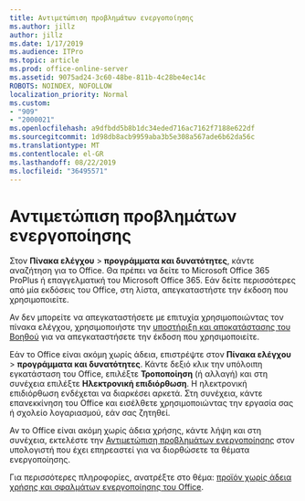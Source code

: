 ```yaml
---
title: Αντιμετώπιση προβλημάτων ενεργοποίησης
ms.author: jillz
author: jillz
ms.date: 1/17/2019
ms.audience: ITPro
ms.topic: article
ms.prod: office-online-server
ms.assetid: 9075ad24-3c60-48be-811b-4c28be4ec14c
ROBOTS: NOINDEX, NOFOLLOW
localization_priority: Normal
ms.custom:
- "909"
- "2000021"
ms.openlocfilehash: a9dfbdd5b8b1dc34eded716ac7162f7188e622df
ms.sourcegitcommit: 1d98db8acb9959aba3b5e308a567ade6b62da56c
ms.translationtype: MT
ms.contentlocale: el-GR
ms.lasthandoff: 08/22/2019
ms.locfileid: "36495571"
---
```

# <a name="activation-troubleshooting"></a>Αντιμετώπιση προβλημάτων ενεργοποίησης

Στον **Πίνακα ελέγχου** \> **προγράμματα και δυνατότητες**, κάντε αναζήτηση για το Office. Θα πρέπει να δείτε το Microsoft Office 365 ProPlus ή επαγγελματική του Microsoft Office 365. Εάν δείτε περισσότερες από μία εκδόσεις του Office, στη λίστα, απεγκαταστήστε την έκδοση που χρησιμοποιείτε.
  
Αν δεν μπορείτε να απεγκαταστήσετε με επιτυχία χρησιμοποιώντας τον πίνακα ελέγχου, χρησιμοποιήστε την [υποστήριξη και αποκατάστασης του Βοηθού](https://aka.ms/SARA-OfficeUninstall-Alchemy) για να απεγκαταστήσετε την έκδοση που χρησιμοποιείτε.
  
Εάν το Office είναι ακόμη χωρίς άδεια, επιστρέψτε στον **Πίνακα ελέγχου** \> **προγράμματα και δυνατότητες**. Κάντε δεξιό κλικ την υπόλοιπη εγκατάσταση του Office, επιλέξτε **Τροποποίηση** (ή αλλαγή) και στη συνέχεια επιλέξτε **Ηλεκτρονική επιδιόρθωση**. Η ηλεκτρονική επιδιόρθωση ενδέχεται να διαρκέσει αρκετά. Στη συνέχεια, κάντε επανεκκίνηση του Office και εισέλθετε χρησιμοποιώντας την εργασία σας ή σχολείο λογαριασμού, εάν σας ζητηθεί.
  
Αν το Office είναι ακόμη χωρίς άδεια χρήσης, κάντε λήψη και στη συνέχεια, εκτελέστε την [Αντιμετώπιση προβλημάτων ενεργοποίησης](https://aka.ms/SARA-OfficeActivation-Alchemy) στον υπολογιστή που έχει επηρεαστεί για να διορθώσετε τα θέματα ενεργοποίησης.
  
Για περισσότερες πληροφορίες, ανατρέξτε στο θέμα: [προϊόν χωρίς άδεια χρήσης και σφαλμάτων ενεργοποίησης του Office](https://support.office.com/article/0d23d3c0-c19c-4b2f-9845-5344fedc4380).

